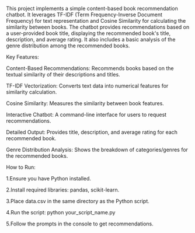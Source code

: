 This project implements a simple content-based book recommendation chatbot. It leverages TF-IDF (Term Frequency-Inverse Document Frequency) for text representation and Cosine Similarity for calculating the similarity between books. The chatbot provides recommendations based on a user-provided book title, displaying the recommended book's title, description, and average rating. It also includes a basic analysis of the genre distribution among the recommended books.

Key Features:

Content-Based Recommendations: Recommends books based on the textual similarity of their descriptions and titles.

TF-IDF Vectorization: Converts text data into numerical features for similarity calculation.

Cosine Similarity: Measures the similarity between book features.

Interactive Chatbot: A command-line interface for users to request recommendations.

Detailed Output: Provides title, description, and average rating for each recommended book.

Genre Distribution Analysis: Shows the breakdown of categories/genres for the recommended books.

How to Run:

1.Ensure you have Python installed.

2.Install required libraries: pandas, scikit-learn.

3.Place data.csv in the same directory as the Python script.

4.Run the script: python your_script_name.py

5.Follow the prompts in the console to get recommendations.
